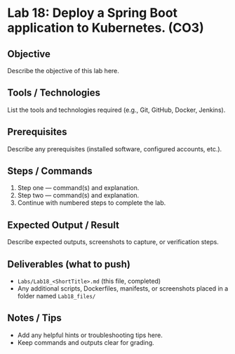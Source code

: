# Lab 18: Deploy a Spring Boot application to Kubernetes. (CO3)

## Objective
Describe the objective of this lab here.

## Tools / Technologies
List the tools and technologies required (e.g., Git, GitHub, Docker, Jenkins).

## Prerequisites
Describe any prerequisites (installed software, configured accounts, etc.).

## Steps / Commands
1. Step one — command(s) and explanation.
2. Step two — command(s) and explanation.
3. Continue with numbered steps to complete the lab.

## Expected Output / Result
Describe expected outputs, screenshots to capture, or verification steps.

## Deliverables (what to push)
- `Labs/Lab18_<ShortTitle>.md` (this file, completed)
- Any additional scripts, Dockerfiles, manifests, or screenshots placed in a folder named `Lab18_files/`

## Notes / Tips
- Add any helpful hints or troubleshooting tips here.
- Keep commands and outputs clear for grading.

